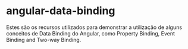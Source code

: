 # angular-data-binding
Estes são os recursos utilizados para demonstrar a utilização de alguns conceitos de Data Binding do Angular, como Property Binding, Event Binding and Two-way Binding.
